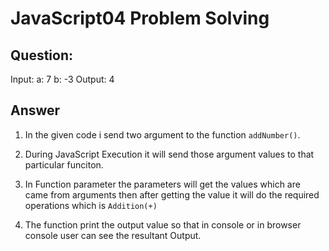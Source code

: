 # JavaScript04 Problem Solving

## Question:

Input: a: 7 b: -3 Output: 4

## Answer

1. In the given code i send two argument to the function `addNumber()`.

2. During JavaScript Execution it will send those argument values to that particular funciton.

3. In Function parameter the parameters will get the values which are came from arguments then after getting the value it will do the required operations  which is `Addition(+)`

4. The function print the output value so that in console or in browser console user can see the resultant Output.

